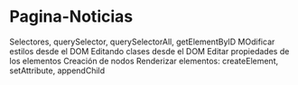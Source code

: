 # Pagina-Noticias
Selectores, querySelector, querySelectorAll, getElementByID
MOdificar estilos desde el DOM
Editando clases desde el DOM
Editar propiedades de los elementos
Creación de nodos
Renderizar elementos: createElement, setAttribute, appendChild
